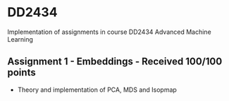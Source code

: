 # DD2434
Implementation of assignments in course DD2434 Advanced Machine Learning

## Assignment 1 - Embeddings - Received 100/100 points
* Theory and implementation of PCA, MDS and Isopmap 
